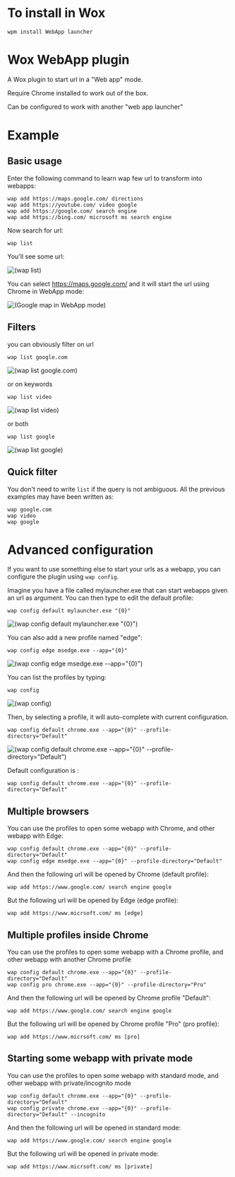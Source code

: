 ﻿# To install in Wox
```
wpm install WebApp launcher
```

# Wox WebApp plugin

A Wox plugin to start url in a "Web app" mode.

Require Chrome installed to work out of the box.

Can be configured to work with another "web app launcher"

# Example 

## Basic usage

Enter the following command to learn wap few url to transform into webapps:

```
wap add https://maps.google.com/ directions
wap add https://youtube.com/ video google
wap add https://google.com/ search engine
wap add https://bing.com/ microsoft ms search engine
```

Now search for url:

```
wap list
```

You'll see some url:

![(wap list)](doc/01-wap-list.png)

You can select https://maps.google.com/ and it will start the url using Chrome in WebApp mode:

![(Google map in WebApp mode)](doc/02-google-map-webapp-mode.png)

## Filters

you can obviously filter on url

```
wap list google.com
```

![(wap list google.com)](doc/03-wap-list-google-com.png)

or on keywords

```
wap list video
```

![(wap list video)](doc/04-wap-list-video.png)

or both

```
wap list google
```

![(wap list google)](doc/05-wap-list-google.png)


## Quick filter

You don't need to write `list` if the query is not ambiguous. All the previous examples may have been written as:

```
wap google.com
wap video
wap google
```

# Advanced configuration

If you want to use something else to start your urls as a webapp, you can configure the plugin using `wap config`.

Imagine you have a file called mylauncher.exe that can start webapps given an url as argument. You can then type to edit the default profile:

```
wap config default mylauncher.exe "{0}"
```
![(wap config default mylauncher.exe "{0}")](doc/06-wap-config-mylauncher.png)

You can also add a new profile named "edge":

```
wap config edge msedge.exe --app="{0}"
```
![(wap config edge msedge.exe --app="{0}")](doc/07-wap-config-edge.png)

You can list the profiles by typing:

```
wap config
```
![(wap config)](doc/08-wap-config.png)

Then, by selecting a profile, it will auto-complete with current configuration.

```
wap config default chrome.exe --app="{0}" --profile-directory="Default"
```
![(wap config default chrome.exe --app="{0}" --profile-directory="Default")](doc/09-wap-config-default.png)

Default configuration is :
```
wap config default chrome.exe --app="{0}" --profile-directory="Default"
```
## Multiple browsers

You can use the profiles to open some webapp with Chrome, and other webapp with Edge:

```
wap config default chrome.exe --app="{0}" --profile-directory="Default"
wap config edge msedge.exe --app="{0}" --profile-directory="Default"
```

And then the following url will be opened by Chrome (default profile):
```
wap add https://www.google.com/ search engine google
```

But the following url will be opened by Edge (edge profile):
```
wap add https://www.micrsoft.com/ ms [edge]
```

## Multiple profiles inside Chrome

You can use the profiles to open some webapp with a Chrome profile, and other webapp with another Chrome profile

```
wap config default chrome.exe --app="{0}" --profile-directory="Default"
wap config pro chrome.exe --app="{0}" --profile-directory="Pro"
```

And then the following url will be opened by Chrome profile "Default":
```
wap add https://www.google.com/ search engine google
```

But the following url will be opened by Chrome profile "Pro" (pro profile):
```
wap add https://www.micrsoft.com/ ms [pro]
```

## Starting some webapp with private mode

You can use the profiles to open some webapp with standard mode, and other webapp with private/incognito mode

```
wap config default chrome.exe --app="{0}" --profile-directory="Default"
wap config private chrome.exe --app="{0}" --profile-directory="Default" --incognito
```

And then the following url will be opened in standard mode:
```
wap add https://www.google.com/ search engine google
```

But the following url will be opened in private mode:
```
wap add https://www.micrsoft.com/ ms [private]
```
